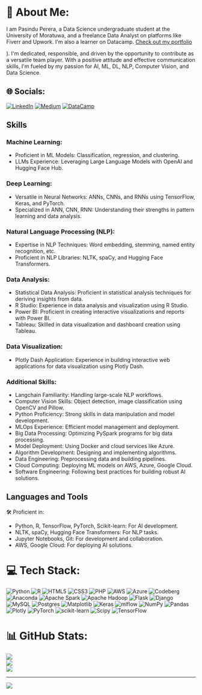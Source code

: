 # 💫 About Me:
I am Pasindu Perera, a Data Science undergraduate student at the University of Moratuwa, and a freelance Data Analyst on platforms like Fiverr and Upwork. I'm also a learner on Datacamp. [Check out my portfolio]( https://pasindusameera.github.io/MY_Portfolio/)

). I'm dedicated, responsible, and driven by the opportunity to contribute as a versatile team player. With a positive attitude and effective communication skills, I'm fueled by my passion for AI, ML, DL, NLP, Computer Vision, and Data Science.
## 🌐 Socials:
[![LinkedIn](https://img.shields.io/badge/LinkedIn-%230077B5.svg?logo=linkedin&logoColor=white)](https://linkedin.com/in/pasindu-perera-430b7b20a)
[![Medium](https://img.shields.io/badge/Medium-12100E?logo=medium&logoColor=white)](https://medium.com/@pasinduperera639)
[![DataCamp](https://img.shields.io/badge/DataCamp-03EF62?style=for-the-badge&logo=datacamp&logoColor=white)](https://www.datacamp.com/portfolio/pasinduperera639)

## Skills
### Machine Learning:
- Proficient in ML Models: Classification, regression, and clustering.
- LLMs Experience: Leveraging Large Language Models with OpenAI and Hugging Face Hub.

### Deep Learning:
- Versatile in Neural Networks: ANNs, CNNs, and RNNs using TensorFlow, Keras, and PyTorch.
- Specialized in ANN, CNN, RNN: Understanding their strengths in pattern learning and data analysis.

### Natural Language Processing (NLP):
- Expertise in NLP Techniques: Word embedding, stemming, named entity recognition, etc.
- Proficient in NLP Libraries: NLTK, spaCy, and Hugging Face Transformers.
### Data Analysis:
- Statistical Data Analysis: Proficient in statistical analysis techniques for deriving insights from data.
- R Studio: Experience in data analysis and visualization using R Studio.
- Power BI: Proficient in creating interactive visualizations and reports with Power BI.
- Tableau: Skilled in data visualization and dashboard creation using Tableau.

### Data Visualization:
- Plotly Dash Application: Experience in building interactive web applications for data visualization using Plotly Dash.
### Additional Skills:
- Langchain Familiarity: Handling large-scale NLP workflows.
- Computer Vision Skills: Object detection, image classification using OpenCV and Pillow.
- Python Proficiency: Strong skills in data manipulation and model development.
- MLOps Experience: Efficient model management and deployment.
- Big Data Processing: Optimizing PySpark programs for big data processing.
- Model Deployment: Using Docker and cloud services like Azure.
- Algorithm Development: Designing and implementing algorithms.
- Data Engineering: Preprocessing data and building pipelines.
- Cloud Computing: Deploying ML models on AWS, Azure, Google Cloud.
- Software Engineering: Following best practices for building robust AI solutions.

## Languages and Tools
🛠️ Proficient in:
- Python, R, TensorFlow, PyTorch, Scikit-learn: For AI development.
- NLTK, spaCy, Hugging Face Transformers: For NLP tasks.
- Jupyter Notebooks, Git: For development and collaboration.
- AWS, Google Cloud: For deploying AI solutions.



# 💻 Tech Stack:
![Python](https://img.shields.io/badge/python-3670A0?style=for-the-badge&logo=python&logoColor=ffdd54) ![R](https://img.shields.io/badge/r-%23276DC3.svg?style=for-the-badge&logo=r&logoColor=white) ![HTML5](https://img.shields.io/badge/html5-%23E34F26.svg?style=for-the-badge&logo=html5&logoColor=white) ![CSS3](https://img.shields.io/badge/css3-%231572B6.svg?style=for-the-badge&logo=css3&logoColor=white) ![PHP](https://img.shields.io/badge/php-%23777BB4.svg?style=for-the-badge&logo=php&logoColor=white) ![AWS](https://img.shields.io/badge/AWS-%23FF9900.svg?style=for-the-badge&logo=amazon-aws&logoColor=white) ![Azure](https://img.shields.io/badge/azure-%230072C6.svg?style=for-the-badge&logo=microsoftazure&logoColor=white) ![Codeberg](https://img.shields.io/badge/Codeberg-2185D0?style=for-the-badge&logo=Codeberg&logoColor=white) ![Anaconda](https://img.shields.io/badge/Anaconda-%2344A833.svg?style=for-the-badge&logo=anaconda&logoColor=white) ![Apache Spark](https://img.shields.io/badge/Apache%20Spark-FDEE21?style=for-the-badge&logo=apachespark&logoColor=black) ![Apache Hadoop](https://img.shields.io/badge/Apache%20Hadoop-66CCFF?style=for-the-badge&logo=apachehadoop&logoColor=black) ![Flask](https://img.shields.io/badge/flask-%23000.svg?style=for-the-badge&logo=flask&logoColor=white) ![Django](https://img.shields.io/badge/django-%23092E20.svg?style=for-the-badge&logo=django&logoColor=white) ![MySQL](https://img.shields.io/badge/mysql-%2300000f.svg?style=for-the-badge&logo=mysql&logoColor=white) ![Postgres](https://img.shields.io/badge/postgres-%23316192.svg?style=for-the-badge&logo=postgresql&logoColor=white) ![Matplotlib](https://img.shields.io/badge/Matplotlib-%23ffffff.svg?style=for-the-badge&logo=Matplotlib&logoColor=black) ![Keras](https://img.shields.io/badge/Keras-%23D00000.svg?style=for-the-badge&logo=Keras&logoColor=white) ![mlflow](https://img.shields.io/badge/mlflow-%23d9ead3.svg?style=for-the-badge&logo=numpy&logoColor=blue) ![NumPy](https://img.shields.io/badge/numpy-%23013243.svg?style=for-the-badge&logo=numpy&logoColor=white) ![Pandas](https://img.shields.io/badge/pandas-%23150458.svg?style=for-the-badge&logo=pandas&logoColor=white) ![Plotly](https://img.shields.io/badge/Plotly-%233F4F75.svg?style=for-the-badge&logo=plotly&logoColor=white) ![PyTorch](https://img.shields.io/badge/PyTorch-%23EE4C2C.svg?style=for-the-badge&logo=PyTorch&logoColor=white) ![scikit-learn](https://img.shields.io/badge/scikit--learn-%23F7931E.svg?style=for-the-badge&logo=scikit-learn&logoColor=white) ![Scipy](https://img.shields.io/badge/SciPy-%230C55A5.svg?style=for-the-badge&logo=scipy&logoColor=%white) ![TensorFlow](https://img.shields.io/badge/TensorFlow-%23FF6F00.svg?style=for-the-badge&logo=TensorFlow&logoColor=white)
# 📊 GitHub Stats:
![](https://github-readme-stats.vercel.app/api?username=Pasindusameera&theme=blueberry&hide_border=true&include_all_commits=true&count_private=false)<br/>
![](https://github-readme-streak-stats.herokuapp.com/?user=Pasindusameera&theme=blueberry&hide_border=true)<br/>
![](https://github-readme-stats.vercel.app/api/top-langs/?username=Pasindusameera&theme=blueberry&hide_border=true&include_all_commits=true&count_private=false&layout=compact)

---
[![](https://visitcount.itsvg.in/api?id=Pasindusameera&icon=5&color=3)](https://visitcount.itsvg.in)

<!-- Proudly created with GPRM ( https://gprm.itsvg.in ) -->
